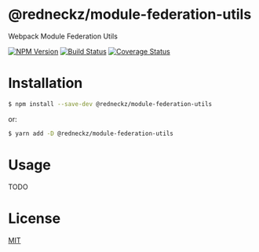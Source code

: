 # @redneckz/module-federation-utils

Webpack Module Federation Utils

[![NPM Version][npm-image]][npm-url]
[![Build Status][build-image]][build-url]
[![Coverage Status][coveralls-image]][coveralls-url]

# Installation

```bash
$ npm install --save-dev @redneckz/module-federation-utils
```

or:

```bash
$ yarn add -D @redneckz/module-federation-utils
```

# Usage

TODO

# License

[MIT](http://vjpr.mit-license.org)

[npm-image]: https://badge.fury.io/js/%40redneckz%2Fmodule-federation-utils.svg
[npm-url]: https://www.npmjs.com/package/%40redneckz%2Fmodule-federation-utils
[build-image]: https://cloud.drone.io/api/badges/redneckz/module-federation-utils/status.svg
[build-url]: https://cloud.drone.io/redneckz/module-federation-utils
[coveralls-image]: https://coveralls.io/repos/github/redneckz/module-federation-utils/badge.svg?branch=main
[coveralls-url]: https://coveralls.io/github/redneckz/module-federation-utils?branch=main

